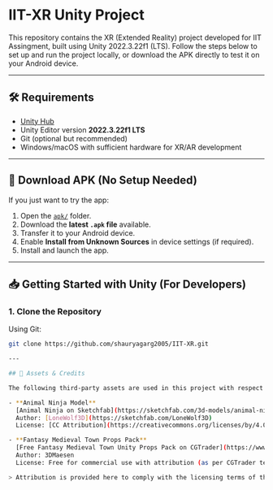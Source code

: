 # IIT-XR Unity Project

This repository contains the XR (Extended Reality) project developed for IIT Assingment, built using Unity 2022.3.22f1 (LTS). Follow the steps below to set up and run the project locally, or download the APK directly to test it on your Android device.

---

## 🛠 Requirements

- [Unity Hub](https://unity.com/download)
- Unity Editor version **2022.3.22f1 LTS**
- Git (optional but recommended)
- Windows/macOS with sufficient hardware for XR/AR development

---

## 📲 Download APK (No Setup Needed)

If you just want to try the app:

1. Open the [`apk/`](https://github.com/shauryagarg2005/IIT-XR/tree/main/Apk) folder.
2. Download the **latest `.apk` file** available.
3. Transfer it to your Android device.
4. Enable **Install from Unknown Sources** in device settings (if required).
5. Install and launch the app.

---

## 📥 Getting Started with Unity (For Developers)

### 1. Clone the Repository

Using Git:
```bash
git clone https://github.com/shauryagarg2005/IIT-XR.git

---

## 🎨 Assets & Credits

The following third-party assets are used in this project with respect to their licenses:

- **Animal Ninja Model**  
  [Animal Ninja on Sketchfab](https://sketchfab.com/3d-models/animal-ninja-60bf79c6ed5841bfa548ce7508c7ebd3)  
  Author: [LoneWolf3D](https://sketchfab.com/LoneWolf3D)  
  License: [CC Attribution](https://creativecommons.org/licenses/by/4.0/) – You must credit the author.

- **Fantasy Medieval Town Props Pack**  
  [Free Fantasy Medieval Town Unity Props Pack on CGTrader](https://www.cgtrader.com/free-3d-models/architectural/other/free-fantasy-medieval-town-unity-props-pack)  
  Author: 3DMaesen  
  License: Free for commercial use with attribution (as per CGTrader terms).

> Attribution is provided here to comply with the licensing terms of these free assets.
